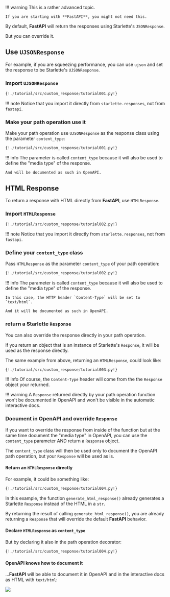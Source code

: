 !!! warning
    This is a rather advanced topic.
    
    If you are starting with **FastAPI**, you might not need this.

By default, **FastAPI** will return the responses using Starlette's `JSONResponse`.

But you can override it.

## Use `UJSONResponse`

For example, if you are squeezing performance, you can use `ujson` and set the response to be Starlette's `UJSONResponse`.

### Import `UJSONResponse`

```Python hl_lines="1"
{!./tutorial/src/custom_response/tutorial001.py!}
```

!!! note
    Notice that you import it directly from `starlette.responses`, not from `fastapi`.

### Make your path operation use it

Make your path operation use `UJSONResponse` as the response class using the parameter `content_type`:

```Python hl_lines="8"
{!./tutorial/src/custom_response/tutorial001.py!}
```

!!! info
    The parameter is called `content_type` because it will also be used to define the "media type" of the response.

    And will be documented as such in OpenAPI.

## HTML Response

To return a response with HTML directly from **FastAPI**, use `HTMLResponse`.

### Import `HTMLResponse`

```Python hl_lines="1"
{!./tutorial/src/custom_response/tutorial002.py!}
```

!!! note
    Notice that you import it directly from `starlette.responses`, not from `fastapi`.


### Define your `content_type` class

Pass `HTMLResponse` as the parameter `content_type` of your path operation:

```Python hl_lines="8"
{!./tutorial/src/custom_response/tutorial002.py!}
```

!!! info
    The parameter is called `content_type` because it will also be used to define the "media type" of the response.

    In this case, the HTTP header `Content-Type` will be set to `text/html`.

    And it will be documented as such in OpenAPI.


### return a Starlette `Response`

You can also override the response directly in your path operation.

If you return an object that is an instance of Starlette's `Response`, it will be used as the response directly.

The same example from above, returning an `HTMLResponse`, could look like:

```Python hl_lines="8 20"
{!./tutorial/src/custom_response/tutorial003.py!}
```

!!! info
    Of course, the `Content-Type` header will come from the the `Response` object your returned.

!!! warning
    A `Response` returned directly by your path operation function won't be documented in OpenAPI and won't be visible in the automatic interactive docs.


### Document in OpenAPI and override `Response`

If you want to override the response from inside of the function but at the same time document the "media type" in OpenAPI, you can use the `content_type` parameter AND return a `Response` object.

The `content_type` class will then be used only to document the OpenAPI path operation, but your `Response` will be used as is.

#### Return an `HTMLResponse` directly

For example, it could be something like:

```Python hl_lines="8 19 22"
{!./tutorial/src/custom_response/tutorial004.py!}
```

In this example, the function `generate_html_response()` already generates a Starlette `Response` instead of the HTML in a `str`.

By returning the result of calling `generate_html_response()`, you are already returning a `Response` that will override the default **FastAPI** behavior.

#### Declare `HTMLResponse` as `content_type`

But by declaring it also in the path operation decorator:

```Python hl_lines="22"
{!./tutorial/src/custom_response/tutorial004.py!}
```

#### OpenAPI knows how to document it

...**FastAPI** will be able to document it in OpenAPI and in the interactive docs as HTML with `text/html`:

<img src="/img/tutorial/custom-response/image01.png">
